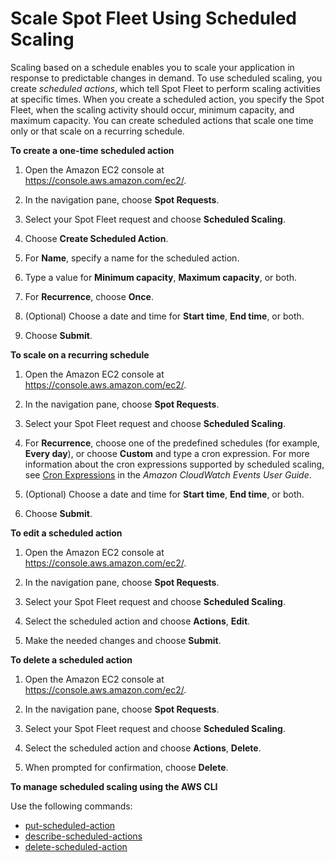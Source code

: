 # Scale Spot Fleet Using Scheduled Scaling<a name="spot-fleet-scheduled-scaling"></a>

Scaling based on a schedule enables you to scale your application in response to predictable changes in demand\. To use scheduled scaling, you create *scheduled actions*, which tell Spot Fleet to perform scaling activities at specific times\. When you create a scheduled action, you specify the Spot Fleet, when the scaling activity should occur, minimum capacity, and maximum capacity\. You can create scheduled actions that scale one time only or that scale on a recurring schedule\.

**To create a one\-time scheduled action**

1. Open the Amazon EC2 console at [https://console\.aws\.amazon\.com/ec2/](https://console.aws.amazon.com/ec2/)\.

1. In the navigation pane, choose **Spot Requests**\.

1. Select your Spot Fleet request and choose **Scheduled Scaling**\.

1. Choose **Create Scheduled Action**\.

1. For **Name**, specify a name for the scheduled action\.

1. Type a value for **Minimum capacity**, **Maximum capacity**, or both\.

1. For **Recurrence**, choose **Once**\.

1. \(Optional\) Choose a date and time for **Start time**, **End time**, or both\.

1. Choose **Submit**\.

**To scale on a recurring schedule**

1. Open the Amazon EC2 console at [https://console\.aws\.amazon\.com/ec2/](https://console.aws.amazon.com/ec2/)\.

1. In the navigation pane, choose **Spot Requests**\.

1. Select your Spot Fleet request and choose **Scheduled Scaling**\.

1. For **Recurrence**, choose one of the predefined schedules \(for example, **Every day**\), or choose **Custom** and type a cron expression\. For more information about the cron expressions supported by scheduled scaling, see [Cron Expressions](https://docs.aws.amazon.com/AmazonCloudWatch/latest/events/ScheduledEvents.html#CronExpressions) in the *Amazon CloudWatch Events User Guide*\.

1. \(Optional\) Choose a date and time for **Start time**, **End time**, or both\.

1. Choose **Submit**\.

**To edit a scheduled action**

1. Open the Amazon EC2 console at [https://console\.aws\.amazon\.com/ec2/](https://console.aws.amazon.com/ec2/)\.

1. In the navigation pane, choose **Spot Requests**\.

1. Select your Spot Fleet request and choose **Scheduled Scaling**\.

1. Select the scheduled action and choose **Actions**, **Edit**\.

1. Make the needed changes and choose **Submit**\.

**To delete a scheduled action**

1. Open the Amazon EC2 console at [https://console\.aws\.amazon\.com/ec2/](https://console.aws.amazon.com/ec2/)\.

1. In the navigation pane, choose **Spot Requests**\.

1. Select your Spot Fleet request and choose **Scheduled Scaling**\.

1. Select the scheduled action and choose **Actions**, **Delete**\.

1. When prompted for confirmation, choose **Delete**\.

**To manage scheduled scaling using the AWS CLI**

Use the following commands:
+ [put\-scheduled\-action](https://docs.aws.amazon.com/cli/latest/reference/application-autoscaling/put-scheduled-action.html)
+ [describe\-scheduled\-actions](https://docs.aws.amazon.com/cli/latest/reference/application-autoscaling/describe-scheduled-actions.html)
+ [delete\-scheduled\-action](https://docs.aws.amazon.com/cli/latest/reference/application-autoscaling/put-scheduled-action.html)